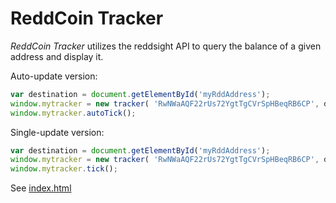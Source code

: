 # ReddCoin Tracker

*ReddCoin Tracker* utilizes the reddsight API to query the balance of a given address and display it.

Auto-update version:
```javascript
var destination = document.getElementById('myRddAddress');
window.mytracker = new tracker( 'RwNWaAQF22rUs72YgtTgCVrSpHBeqRB6CP', destination );
window.mytracker.autoTick();
```

Single-update version:
```javascript
var destination = document.getElementById('myRddAddress');
window.mytracker = new tracker( 'RwNWaAQF22rUs72YgtTgCVrSpHBeqRB6CP', destination );
window.mytracker.tick();
```

See [index.html](index.html)